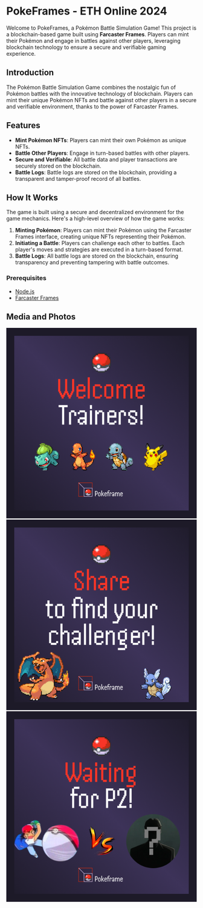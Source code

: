 # PokeFrames - ETH Online 2024

Welcome to PokeFrames, a Pokémon Battle Simulation Game! This project is a blockchain-based game built using **Farcaster Frames**. Players can mint their Pokémon and engage in battles against other players, leveraging blockchain technology to ensure a secure and verifiable gaming experience.

## Introduction

The Pokémon Battle Simulation Game combines the nostalgic fun of Pokémon battles with the innovative technology of blockchain. Players can mint their unique Pokémon NFTs and battle against other players in a secure and verifiable environment, thanks to the power of Farcaster Frames.

## Features

- **Mint Pokémon NFTs**: Players can mint their own Pokémon as unique NFTs.
- **Battle Other Players**: Engage in turn-based battles with other players.
- **Secure and Verifiable**: All battle data and player transactions are securely stored on the blockchain.
- **Battle Logs**: Battle logs are stored on the blockchain, providing a transparent and tamper-proof record of all battles.

## How It Works

The game is built using a secure and decentralized environment for the game mechanics. Here's a high-level overview of how the game works:

1. **Minting Pokémon**: Players can mint their Pokémon using the Farcaster Frames interface, creating unique NFTs representing their Pokémon.
2. **Initiating a Battle**: Players can challenge each other to battles. Each player's moves and strategies are executed in a turn-based format.
3. **Battle Logs**: All battle logs are stored on the blockchain, ensuring transparency and preventing tampering with battle outcomes.

### Prerequisites

- [Node.js](https://nodejs.org/)
- [Farcaster Frames](https://farcaster.xyz/)

## Media and Photos

![Screenshot 1](frame/public/welcome.png)
![Screenshot 2](frame/public/shareBattle.png)
![Screenshot 3](frame/public/waiting.png)
